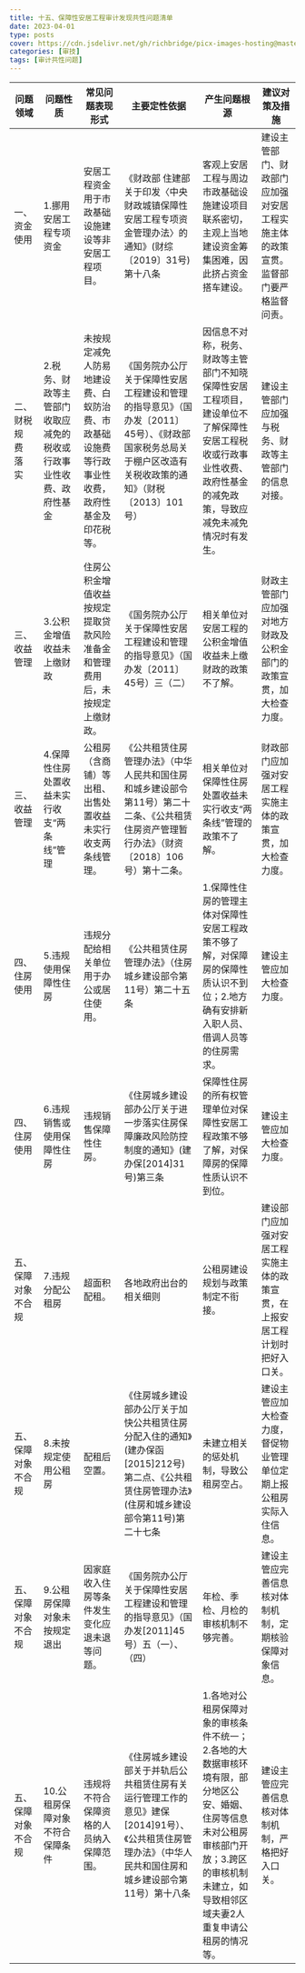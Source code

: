 ```yaml
---
title: 十五、保障性安居工程审计发现共性问题清单
date: 2023-04-01
type: posts
cover: https://cdn.jsdelivr.net/gh/richbridge/picx-images-hosting@master/thumbnail/审技.jpg
categories: [审技]
tags: [审计共性问题]
---
```

| **问题领域**           | **问题性质**                                      | **常见问题表现形式**                                                                 | **主要定性依据**                                                                                                                           | **产生问题根源**                                                                                                                                                     | **建议对策及措施**                                                                                     |
|------------------------|---------------------------------------------------|------------------------------------------------------------------------------------|-------------------------------------------------------------------------------------------------------------------------------------------|---------------------------------------------------------------------------------------------------------------------------------------------------------------------|-------------------------------------------------------------------------------------------------------|
| 一、资金使用           | 1.挪用安居工程专项资金                            | 安居工程资金用于市政基础设施建设等非安居工程项目。                                 | 《财政部 住建部关于印发〈中央财政城镇保障性安居工程专项资金管理办法〉的通知》(财综〔2019〕31号)第十八条                                     | 客观上安居工程与周边市政基础设施建设项目联系密切，主观上当地建设资金筹集困难，因此挤占资金搭车建设。                                                              | 建设主管部门、财政部门应加强对安居工程实施主体的政策宣贯。监督部门要严格监督问责。                    |
| 二、财税规 费 落 实    | 2.税务、财政等主管部门收取应减免的税收或行政事业性收费、政府性基金 | 未按规定减免人防易地建设费、白蚁防治费、市政基础设施费等行政事业性收费，政府性基金及印花税等。 | 《国务院办公厅关于保障性安居工程建设和管理的指导意见》（国办发〔2011〕45号）、《财政部国家税务总局关于棚户区改造有关税收政策的通知》（财税〔2013〕101号） | 因信息不对称，税务、财政等主管部门不知晓保障性安居工程项目，建设单位不了解保障性安居工程税收或行政事业性收费、政府性基金的减免政策，导致应减免未减免情况时有发生。 | 建设主管部门应加强与税务、财政等主管部门的信息对接。                                                  |
| 三、收益管理           | 3.公积金增值收益未上缴财政                        | 住房公积金增值收益按规定提取贷款风险准备金和管理费用后，未按规定上缴财政。         | 《国务院办公厅关于保障性安居工程建设和管理的指导意见》（国办发〔2011〕45号）三（二）                                                       | 相关单位对安居工程的公积金增值收益未上缴财政的政策不了解。                                                                                                        | 财政主管部门应加强对地方财政及公积金部门的政策宣贯，加大检查力度。                                    |
| 三、收益管理           | 4.保障性住房处置收益未实行收支“两条线”管理        | 公租房（含商铺）等出租、出售处置收益未实行收支两条线管理。                         | 《公共租赁住房管理办法》（中华人民共和国住房和城乡建设部令第11号）第二十二条、《公共租赁住房资产管理暂行办法》（财资〔2018〕106号）第十二条。 | 相关单位对保障性住房处置收益未实行收支“两条线”管理的政策不了解。                                                                                                  | 财政部门应加强对安居工程实施主体的政策宣贯，加大检查力度。                                            |
| 四、住房使用           | 5.违规使用保障性住房                              | 违规分配给相关单位用于办公或居住使用。                                             | 《公共租赁住房管理办法》（住房城乡建设部令第11号）第二十五条                                                                               | 1.保障性住房的管理主体对保障性安居工程政策不够了解，对保障房的保障性质认识不到位；2.地方确有安排新入职人员、借调人员等的住房需求。                                | 建设主管应加大检查力度。                                                                              |
| 四、住房使用           | 6.违规销售或使用保障性住房                        | 违规销售保障性住房。                                                               | 《住房城乡建设部办公厅关于进一步落实住房保障廉政风险防控制度的通知》(建办保[2014]31号)第三条                                               | 保障性住房的所有权管理单位对保障性安居工程政策不够了解，对保障房的保障性质认识不到位。                                                                            | 建设主管应加大检查力度。                                                                              |
| 五、保障对象不合规     | 7.违规分配公租房                                  | 超面积配租。                                                                       | 各地政府出台的相关细则                                                                                                                     | 公租房建设规划与政策制定不衔接。                                                                                                                                  | 建设部门应加强对安居工程实施主体的政策宣贯，在上报安居工程计划时把好入口关。                          |
| 五、保障对象不合规     | 8.未按规定使用公租房                              | 配租后空置。                                                                       | 《住房城乡建设部办公厅关于加快公共租赁住房分配入住的通知》(建办保函[2015]212号)第二点、《公共租赁住房管理办法》(住房和城乡建设部令第11号)第二十七条 | 未建立相关的惩处机制，导致公租房空占。                                                                                                                          | 建设主管应加大检查力度，督促物业管理单位定期上报公租房实际入住信息。                                  |
| 五、保障对象不合规     | 9.公租房保障对象未按规定退出                      | 因家庭收入住房等条件发生变化应退未退等问题。                                       | 《国务院办公厅关于保障性安居工程建设和管理的指导意见》（国办发[2011]45号）五（一）、（四）                                                 | 年检、季检、月检的审核机制不够完善。                                                                                                                            | 建设主管应完善信息核对体制机制，定期核验保障对象信息。                                                |
| 五、保障对象不合规     | 10.公租房保障对象不符合保障条件                   | 违规将不符合保障资格的人员纳入保障范围。                                           | 《住房城乡建设部关于并轨后公共租赁住房有关运行管理工作的意见》建保[2014]91号）、《公共租赁住房管理办法》（中华人民共和国住房和城乡建设部令第11号）第十八条 | 1.各地对公租房保障对象的审核条件不统一；2.各地的大数据审核环境有限，部分地区公安、婚姻、住房等信息未对公租房审核部门开放；3.跨区的审核机制未建立，如导致相邻区域夫妻2人重复申请公租房的情况等。 | 建设主管应完善信息核对体制机制，严格把好入口关。                                                      |